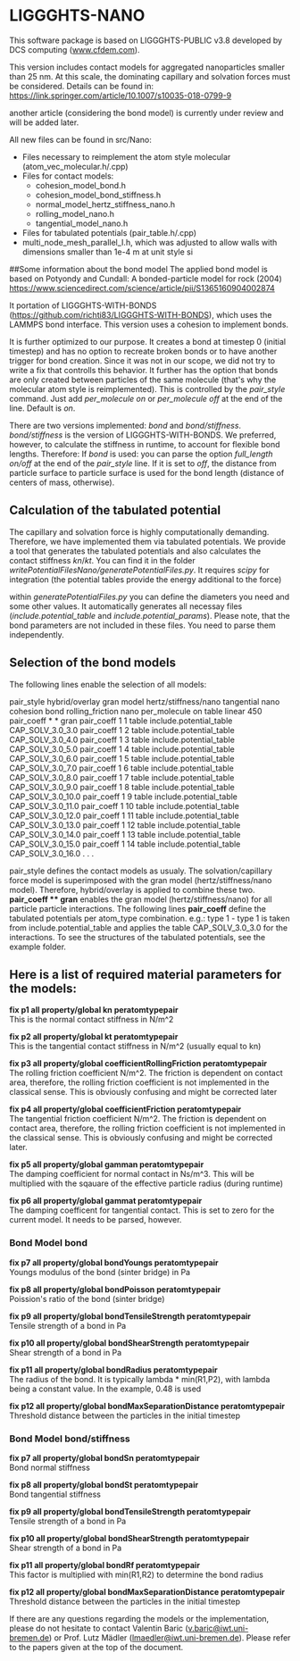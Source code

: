 # LIGGGHTS-NANO

This software package is based on LIGGGHTS-PUBLIC v3.8 developed by DCS computing (www.cfdem.com). 

This version includes contact models for aggregated nanoparticles smaller than 25 nm. At this scale, the dominating capillary and solvation forces must be considered. Details can be found in: 
https://link.springer.com/article/10.1007/s10035-018-0799-9

another article (considering the bond model) is currently under review and will be added later.

All new files can be found in src/Nano:
- Files necessary to reimplement the atom style molecular (atom_vec_molecular.h/.cpp)
- Files for contact models:
    + cohesion_model_bond.h
    + cohesion_model_bond_stiffness.h
    + normal_model_hertz_stiffness_nano.h
    + rolling_model_nano.h
    + tangential_model_nano.h
- Files for tabulated potentials (pair_table.h/.cpp)
- multi_node_mesh_parallel_I.h, which was adjusted to allow walls with dimensions smaller than 1e-4 m at unit style si

##Some information about the bond model
The applied bond model is based on Potyondy and Cundall: A bonded-particle model for rock (2004) https://www.sciencedirect.com/science/article/pii/S1365160904002874

It portation of LIGGGHTS-WITH-BONDS (https://github.com/richti83/LIGGGHTS-WITH-BONDS), which uses the LAMMPS bond interface.
This version uses a cohesion to implement bonds. 

It is further optimized to our purpose. It creates a bond at timestep 0 (initial timestep) and has no option to recreate broken bonds or to have another trigger for bond creation. Since it was not in our scope, we did not try to write a fix that controlls this behavior. 
It further has the option that bonds are only created between particles of the same molecule (that's why the molecular atom style is reimplemented). 
This is controlled by the *pair_style* command. Just add *per_molecule on* or *per_molecule off* at the end of the line. Default is *on*.

There are two versions implemented: *bond* and *bond/stiffness*.
*bond/stiffness* is the version of LIGGGHTS-WITH-BONDS. We preferred, however, to calculate the stiffness in runtime, to account for flexible bond lengths. 
Therefore: If *bond* is used: you can parse the option *full_length on/off* at the end of the *pair_style* line. If it is set to *off*, the distance from particle surface to particle surface is used for the bond length (distance of centers of mass, otherwise).

## Calculation of the tabulated potential
The capillary and solvation force is highly computationally demanding. Therefore, we have implemented them via tabulated potentials. 
We provide a tool that generates the tabulated potentials and also calculates the contact stiffness *kn*/*kt*. You can find it in the folder *writePotentialFilesNano/generatePotentialFiles.py*. It requires *scipy* for integration (the potential tables provide the energy additional to the force)

within *generatePotentialFiles.py* you can define the diameters you need and some other values. It automatically generates all necessay files (*include.potential_table* and *include.potential_params*). Please note, that the bond parameters are not included in these files. You need to parse them independently.

## Selection of the bond models
The following lines enable the selection of all models:

pair_style      hybrid/overlay gran model hertz/stiffness/nano tangential nano cohesion bond rolling_friction nano per_molecule on table linear 450
pair_coeff      * * gran
pair_coeff        1 1 table include.potential_table CAP_SOLV_3.0_3.0
pair_coeff        1 2 table include.potential_table CAP_SOLV_3.0_4.0
pair_coeff        1 3 table include.potential_table CAP_SOLV_3.0_5.0
pair_coeff        1 4 table include.potential_table CAP_SOLV_3.0_6.0
pair_coeff        1 5 table include.potential_table CAP_SOLV_3.0_7.0
pair_coeff        1 6 table include.potential_table CAP_SOLV_3.0_8.0
pair_coeff        1 7 table include.potential_table CAP_SOLV_3.0_9.0
pair_coeff        1 8 table include.potential_table CAP_SOLV_3.0_10.0
pair_coeff        1 9 table include.potential_table CAP_SOLV_3.0_11.0
pair_coeff        1 10 table include.potential_table CAP_SOLV_3.0_12.0
pair_coeff        1 11 table include.potential_table CAP_SOLV_3.0_13.0
pair_coeff        1 12 table include.potential_table CAP_SOLV_3.0_14.0
pair_coeff        1 13 table include.potential_table CAP_SOLV_3.0_15.0
pair_coeff        1 14 table include.potential_table CAP_SOLV_3.0_16.0
.
.
.

pair_style defines the contact models as usualy. The solvation/capillary force model is superimposed with the gran model (hertz/stiffness/nano model). Therefore, hybrid/overlay is applied to combine these two. 
**pair_coeff      ** gran** enables the gran model (hertz/stiffness/nano) for all particle particle interactions. The following lines **pair_coeff** define the tabulated potentials per atom_type combination. e.g.:
type 1 - type 1 is taken from include.potential_table and applies the table CAP_SOLV_3.0_3.0 for the interactions. To see the structures of the tabulated potentials, see the example folder.

## Here is a list of required material parameters for the models:

**fix     p1 all property/global kn peratomtypepair**  
This is the normal contact stiffness in N/m^2

**fix     p2 all property/global kt peratomtypepair**  
This is the tangential contact stiffness in N/m^2 (usually equal to kn)

**fix     p3 all property/global coefficientRollingFriction peratomtypepair**  
The rolling friction coefficient N/m^2. The friction is dependent on contact area, therefore, the rolling friction coefficient is not implemented in the classical sense. This is obviously confusing and might be corrected later

**fix     p4 all property/global coefficientFriction peratomtypepair**  
The tangential friction coefficient N/m^2. The friction is dependent on contact area, therefore, the rolling friction coefficient is not implemented in the classical sense. This is obviously confusing and might be corrected later.

**fix     p5 all property/global gamman peratomtypepair**  
The damping coefficient for normal contact in Ns/m^3. This will be multiplied with the sqauare of the effective particle radius (during runtime)

**fix     p6 all property/global gammat peratomtypepair**  
The damping coefficent for tangential contact. This is set to zero for the current model. It needs to be parsed, however.

### Bond Model **bond**

**fix     p7 all property/global bondYoungs peratomtypepair**  
Youngs modulus of the bond (sinter bridge) in Pa

**fix     p8 all property/global bondPoisson peratomtypepair**  
Poission's ratio of the bond (sinter bridge)

**fix     p9 all property/global bondTensileStrength peratomtypepair**  
Tensile strength of a bond in Pa

**fix     p10 all property/global bondShearStrength peratomtypepair**  
Shear strength of a bond in Pa

**fix     p11 all property/global bondRadius peratomtypepair**  
The radius of the bond. It is typically lambda * min(R1,P2), with lambda being a constant value. In the example, 0.48 is used

**fix     p12 all property/global bondMaxSeparationDistance peratomtypepair**  
Threshold distance between the particles in the initial timestep

### Bond Model **bond/stiffness**

**fix     p7 all property/global bondSn peratomtypepair**  
Bond normal stiffness

**fix     p8 all property/global bondSt peratomtypepair**  
Bond tangential stiffness

**fix     p9 all property/global bondTensileStrength peratomtypepair**  
Tensile strength of a bond in Pa

**fix     p10 all property/global bondShearStrength peratomtypepair**  
Shear strength of a bond in Pa

**fix     p11 all property/global bondRf peratomtypepair**   
This factor is multiplied with min(R1,R2) to determine the bond radius

**fix     p12 all property/global bondMaxSeparationDistance peratomtypepair**  
Threshold distance between the particles in the initial timestep


If there are any questions regarding the models or the implementation, please do not hesitate to contact Valentin Baric (v.baric@iwt.uni-bremen.de) or Prof. Lutz Mädler (lmaedler@iwt.uni-bremen.de). Please refer to the papers given at the top of the document.
